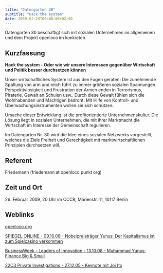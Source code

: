 ```yaml
---
title: "Datengarten 30"
subtitle: "Hack the system"
date: 2009-02-26T00:00:00+02:00
---
```


Datengarten 30 beschäftigt sich mit sozialen Unternehmen im allgemeinen
und dem Projekt openloco im konkreten.

Kurzfassung
-----------

**Hack the system - Oder wie wir unsere Interessen gegenüber Wirtschaft
und Politik besser durchsetzen können**

Unser wirtschaftliches System ist aus den Fugen geraten: Die zunehmende
Spaltung von arm und reich führt zu immer größeren sozialen Spannungen.
Perspektivlosigkeit und Frustration der Armen enden in Terrorismus,
Piraterie, Gewalt an Schulen usw.. Durch diese Gewalt fühlen sich die
Wohlhabenden und Mächtigen bedroht. Mit Hilfe von Kontroll- und
Überwachungsinstrumenten wollen sie sich schützen.

Ursache dieser Entwicklung ist die profitorientierte Unternehmenskultur.
Die Lösung liegt in sozialen Unternehmen, die mit ihrer Marktmacht die
Wirtschaft im Interesse der Gemeinschaft regulieren.

Im Datengarten Nr. 30 wird die Idee eines sozialen Netzwerks
vorgestellt, welches die Ziele Freiheit und Gerechtigkeit mit
marktwirtschaftlichen Prinzipien durchsetzen will.

Referent
--------

Friedemann (friedemann at openloco punkt org)

Zeit und Ort
------------

26\. Februar 2009, 20 Uhr im CCCB, Marienstr. 11, 10117 Berlin

Weblinks
--------

[openloco.org](http://openloco.org)

[SPIEGEL ONLINE - 09.10.08 - Nobelpreisträger Yunus: Der Kapitalismus ist zum Spielcasino verkommen](http://www.spiegel.de/wirtschaft/0,1518,582929,00.html)

[BusinessWeek - Leaders of Innovation - 13.10.08 - Muhammad Yunus: Finance Big & Small](http://www.businessweek.com/mediacenter/qt/podcasts/Leaders_Innovation/leader_in_100908_yunus.m4v)

[22C3 Private Investigations - 27.12.05 - Keynote mit Joi Ito](http://chaosradio.ccc.de/22c3_m4v_390.html)
